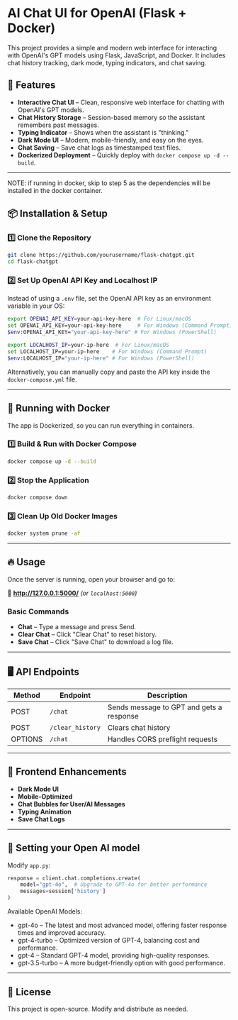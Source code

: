 # AI Chat UI for OpenAI (Flask + Docker)

This project provides a simple and modern web interface for interacting with OpenAI's GPT models using Flask, JavaScript, and Docker. It includes chat history tracking, dark mode, typing indicators, and chat saving.

## 🚀 Features

- **Interactive Chat UI** – Clean, responsive web interface for chatting with OpenAI's GPT models.
- **Chat History Storage** – Session-based memory so the assistant remembers past messages.
- **Typing Indicator** – Shows when the assistant is "thinking."
- **Dark Mode UI** – Modern, mobile-friendly, and easy on the eyes.
- **Chat Saving** – Save chat logs as timestamped text files.
- **Dockerized Deployment** – Quickly deploy with `docker compose up -d --build`.

---
NOTE: if running in docker, skip to step 5 as the dependencies will be installed in the docker container.
## 📦 Installation & Setup

### 1️⃣  Clone the Repository
```sh
git clone https://github.com/yourusername/flask-chatgpt.git
cd flask-chatgpt
```

### 2️⃣ Set Up OpenAI API Key and Localhost IP
Instead of using a `.env` file, set the OpenAI API key as an environment variable in your OS:
```sh
export OPENAI_API_KEY=your-api-key-here  # For Linux/macOS
set OPENAI_API_KEY=your-api-key-here     # For Windows (Command Prompt)
$env:OPENAI_API_KEY="your-api-key-here" # For Windows (PowerShell)

export LOCALHOST_IP=your-ip-here  # For Linux/macOS
set LOCALHOST_IP=your-ip-here    # For Windows (Command Prompt)
$env:LOCALHOST_IP="your-ip-here" # For Windows (PowerShell)

```
Alternatively, you can manually copy and paste the API key inside the `docker-compose.yml` file.

---
## 🐳 Running with Docker

The app is Dockerized, so you can run everything in containers.

### 1️⃣ Build & Run with Docker Compose
```sh
docker compose up -d --build
```

### 2️⃣ Stop the Application
```sh
docker compose down
```

### 3️⃣ Clean Up Old Docker Images
```sh
docker system prune -af
```

---

## 🔥 Usage

Once the server is running, open your browser and go to:

📌 **http://127.0.0.1:5000/** *(or `localhost:5000`)*

### Basic Commands
- **Chat** – Type a message and press Send.
- **Clear Chat** – Click "Clear Chat" to reset history.
- **Save Chat** – Click "Save Chat" to download a log file.

---


## 🖥️ API Endpoints

| Method  | Endpoint         | Description                               |
|---------|-----------------|-------------------------------------------|
| POST    | `/chat`         | Sends message to GPT and gets a response |
| POST    | `/clear_history`| Clears chat history                       |
| OPTIONS | `/chat`         | Handles CORS preflight requests          |

---

## 🎨 Frontend Enhancements

- **Dark Mode UI**
- **Mobile-Optimized**
- **Chat Bubbles for User/AI Messages**
- **Typing Animation**
- **Save Chat Logs**

---

## 🤖 Setting your Open AI model

Modify `app.py`:
```python
response = client.chat.completions.create(
    model="gpt-4o",  # Upgrade to GPT-4o for better performance
    messages=session['history']
)
```
Available OpenAI Models:
- gpt-4o – The latest and most advanced model, offering faster response times and improved accuracy.
- gpt-4-turbo – Optimized version of GPT-4, balancing cost and performance.
- gpt-4 – Standard GPT-4 model, providing high-quality responses.
- gpt-3.5-turbo – A more budget-friendly option with good performance.




---

## 📄 License

This project is open-source. Modify and distribute as needed.
